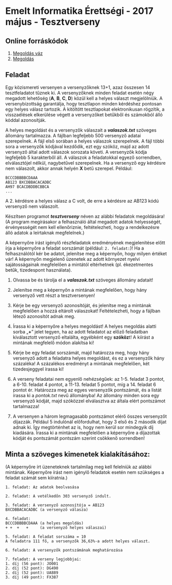 # Emelt Informatika Érettségi - 2017 május - Tesztverseny

## Online forráskódok
1. [Megoldás váz](https://replit.com/@mscharni/2017majtesztversenystarter)
2. [Megoldás](https://replit.com/@mscharni/2017majtesztverseny)

## Feladat
Egy közismereti versenyen a versenyzőknek 13+1, azaz összesen 14 tesztfeladatot tűznek ki. A versenyzőknek minden feladat esetén négy megadott lehetőség (**A**, **B**, **C**, **D**) közül kell a helyes választ megjelölniük. A versenybizottság garantálja, hogy tesztlapon minden kérdéshez pontosan egy helyes válasz tartozik. A kitöltött tesztlapokat elektronikusan rögzítik, a visszaélések elkerülése végett a versenyzőket betűkből és számokból álló kóddal azonosítják.

A helyes megoldást és a versenyzők válaszait a **_valaszok.txt_** szöveges állomány tartalmazza. A fájlban legfeljebb 500 versenyző adatai szerepelnek. A fájl első sorában a helyes válaszok szerepelnek. A fájl többi sora a versenyzők kódjával kezdődik, ezt egy szóköz, majd az adott versenyző által adott válaszok sorozata követi. A versenyzők kódja legfeljebb 5 karakterből áll. A válaszok a feladatokkal egyező sorrendben, elválasztójel nélkül, nagybetűvel szerepelnek. Ha a versenyző egy kérdésre nem válaszolt, akkor annak helyén **X** betű szerepel. Például:

```
BCCCDBBBBCDAAA
AB123 BXCDBBACACADBC
AH97 BCACDBDDBCBBCA
...
```

A 2. kérdésre a helyes válasz a C volt, de erre a kérdésre az AB123 kódú versenyző nem válaszolt.

Készítsen programot **_tesztverseny_** néven az alábbi feladatok megoldására! (A program megírásakor a felhasználó által megadott adatok helyességét, érvényességét nem kell ellenőriznie, feltételezheti, hogy a rendelkezésre álló adatok a leírtaknak megfelelnek.)

A képernyőre írást igénylő részfeladatok eredményének megjelenítése előtt írja a képernyőre a feladat sorszámát (például: `2. feladat:`)! Ha a felhasználótól kér be adatot, jelenítse meg a képernyőn, hogy milyen értéket vár! A képernyőn megjelenő üzenetek az adott környezet nyelvi sajátosságainak megfelelően a mintától eltérhetnek (pl. ékezetmentes betűk, tizedespont használata).

1. Olvassa be és tárolja el a **_valaszok.txt_** szöveges állomány adatait!

2. Jelenítse meg a képernyőn a mintának megfelelően, hogy hány versenyző vett részt a tesztversenyen!

3. Kérje be egy versenyző azonosítóját, és jelenítse meg a mintának megfelelően a hozzá eltárolt válaszokat! Feltételezheti, hogy a fájlban létező azonosítót adnak meg.

4. Írassa ki a képernyőre a helyes megoldást! A helyes megoldás alatti sorba „**+**” jelet tegyen, ha az adott feladatot az előző feladatban kiválasztott versenyző eltalálta, egyébként egy **szóköz**t! A kiírást a mintának megfelelő módon alakítsa ki!

5. Kérje be egy feladat sorszámát, majd határozza meg, hogy hány versenyző adott a feladatra helyes megoldást, és ez a versenyzők hány százaléka! A százalékos eredményt a mintának megfelelően, két tizedesjeggyel írassa ki!

6. A verseny feladatai nem egyenlő nehézségűek: az 1-5. feladat 3 pontot, a 6-10. feladat 4 pontot, a 11-13. feladat 5 pontot, míg a 14. feladat 6 pontot ér. Határozza meg az egyes versenyzők pontszámát, és a listát írassa ki a _pontok.txt_ nevű állományba! Az állomány minden sora egy versenyző kódját, majd szóközzel elválasztva az általa elért pontszámot tartalmazza!

7. A versenyen a három legmagasabb pontszámot elérő összes versenyzőt díjazzák. Például 5 indulónál előfordulhat, hogy 3 első és 2 második díjat adnak ki. Így megtörténhet az is, hogy nem kerül sor mindegyik díj kiadására. Írassa ki a mintának megfelelően a képernyőre a díjazottak kódját és pontszámát pontszám szerint csökkenő sorrendben!

## Minta a szöveges kimenetek kialakításához:

(A képernyőre írt üzeneteknek tartalmilag meg kell felelniük az alábbi mintának.
Képernyőre írást nem igénylő feladatok esetén nem szükséges a feladat számát sem kiíratnia.)

```
1. feladat: Az adatok beolvasása

2. feladat: A vetélkedőn 303 versenyző indult.

3. feladat: A versenyző azonosítója = AB123
BXCDBBACACADBC (a versenyző válasza)

4. feladat:
BCCCDBBBBCDAAA (a helyes megoldás)
+ +  +   +     (a versenyző helyes válaszai)

5. feladat: A feladat sorszáma = 10
A feladatra 111 fő, a versenyzők 36,63%-a adott helyes választ.

6. feladat: A versenyzők pontszámának meghatározása

7. feladat: A verseny legjobbjai:
1. díj (56 pont): JO001
2. díj (52 pont): DG490
2. díj (52 pont): UA889
3. díj (49 pont): FX387
```